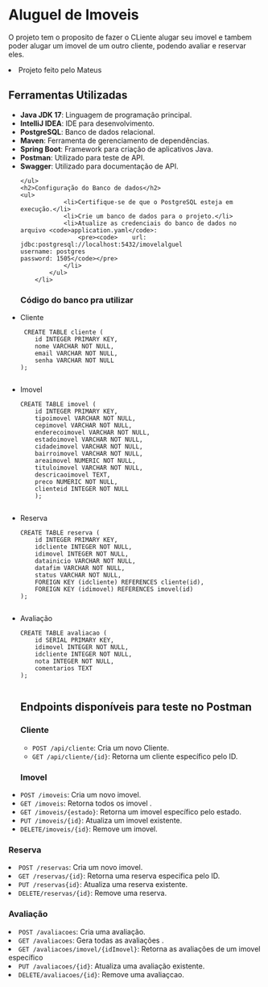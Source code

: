 <h1>Aluguel de Imoveis</h1>
    <p>O projeto tem o proposito de fazer o CLiente alugar seu imovel e tambem poder alugar um imovel de um outro cliente, podendo avaliar e reservar eles.</p>
    <li>Projeto feito pelo Mateus</li>
     <h2>Ferramentas Utilizadas</h2>
    <ul>
        <li><strong>Java JDK 17</strong>: Linguagem de programação principal.</li>
        <li><strong>IntelliJ IDEA</strong>: IDE para desenvolvimento.</li>
        <li><strong>PostgreSQL</strong>: Banco de dados relacional.</li>
        <li><strong>Maven</strong>: Ferramenta de gerenciamento de dependências.</li>
        <li><strong>Spring Boot</strong>: Framework para criação de aplicativos Java.</li>
        <li><strong>Postman</strong>: Utilizado para teste de API.</li>
        <li><strong>Swagger</strong>: Utilizado para documentação de API.</li>
        
    </ul>
    <h2>Configuração do Banco de dados</h2>
    <ul>
                <li>Certifique-se de que o PostgreSQL esteja em execução.</li>
                <li>Crie um banco de dados para o projeto.</li>
                <li>Atualize as credenciais do banco de dados no arquivo <code>application.yaml</code>:
                    <pre><code>    url: jdbc:postgresql://localhost:5432/imovelalguel
    username: postgres
    password: 1505</code></pre>
                </li>
            </ul>
        </li>
  <h3><strong>Código do banco pra utilizar</strong></h3>
<li>Cliente</li>
    <pre><code> CREATE TABLE cliente (
    id INTEGER PRIMARY KEY,
    nome VARCHAR NOT NULL,
    email VARCHAR NOT NULL,
    senha VARCHAR NOT NULL
);
    </code></pre>
    <li>Imovel</li>
    <pre><code>CREATE TABLE imovel (
    id INTEGER PRIMARY KEY,
    tipoimovel VARCHAR NOT NULL,
    cepimovel VARCHAR NOT NULL,
    enderecoimovel VARCHAR NOT NULL,
    estadoimovel VARCHAR NOT NULL,
    cidadeimovel VARCHAR NOT NULL,
    bairroimovel VARCHAR NOT NULL,
    areaimovel NUMERIC NOT NULL,
    tituloimovel VARCHAR NOT NULL,
    descricaoimovel TEXT,
    preco NUMERIC NOT NULL,
    clienteid INTEGER NOT NULL
    );
    </code></pre>
    <li>Reserva</li>
    <pre><code>CREATE TABLE reserva (
    id INTEGER PRIMARY KEY,
    idcliente INTEGER NOT NULL,
    idimovel INTEGER NOT NULL,
    datainicio VARCHAR NOT NULL,
    datafim VARCHAR NOT NULL,
    status VARCHAR NOT NULL,
    FOREIGN KEY (idcliente) REFERENCES cliente(id),
    FOREIGN KEY (idimovel) REFERENCES imovel(id)
);
    </code></pre>
    <li>Avaliação</li>
    <pre><code>CREATE TABLE avaliacao (
    id SERIAL PRIMARY KEY,
    idimovel INTEGER NOT NULL,
    idcliente INTEGER NOT NULL,
    nota INTEGER NOT NULL,
    comentarios TEXT
);
    </code></pre>
    
    
<h2>Endpoints disponíveis para teste no Postman</h2>
    <h3>Cliente</h3>
    <ul>
        <li><code>POST /api/cliente</code>: Cria um novo Cliente.</li>
        <li><code>GET /api/cliente/{id}</code>: Retorna um cliente específico pelo ID.</li>
    </ul>
    <h3>Imovel</h3>
        <li><code>POST /imoveis</code>: Cria um novo imovel.</li>
        <li><code>GET /imoveis</code>: Retorna todos os imovel .</li>
        <li><code>GET /imoveis/{estado}</code>: Retorna um imovel específico pelo estado.</li>
        <li><code>PUT /imoveis/{id}</code>: Atualiza um imovel existente.</li>
        <li><code>DELETE/imoveis/{id}</code>: Remove um imovel.</li>
    </ul>
    <h3>Reserva</h3>
        <li><code>POST /reservas</code>: Cria um novo imovel.</li>
        <li><code>GET /reservas/{id}</code>: Retorna uma reserva especifica pelo ID.</li>
        <li><code>PUT /reservas{id}</code>: Atualiza uma reserva existente.</li>
        <li><code>DELETE/reservas/{id}</code>: Remove uma reserva.</li>
    </ul>
    <h3>Avaliação</h3>
        <li><code>POST /avaliacoes</code>: Cria uma avaliação.</li>
        <li><code>GET /avaliacoes</code>: Gera todas as avaliações .</li>
        <li><code>GET /avaliacoes/imovel/{idImovel}</code>: Retorna as avaliações de um imovel específico</li>
        <li><code>PUT /avaliacoes/{id}</code>: Atualiza uma avaliação existente.</li>
        <li><code>DELETE/avaliacoes/{id}</code>: Remove uma avaliaçcao.</li>
    </ul>
    
